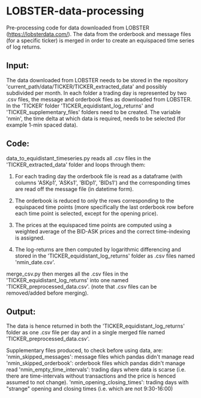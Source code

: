 # LOBSTER-data-processing

Pre-processing code for data downloaded from LOBSTER (https://lobsterdata.com/). The data from the orderbook and message files (for a specific ticker) is merged in order to create an equispaced time series of log returns. 

## Input: 	

The data downloaded from LOBSTER needs to be stored in the repository 'current_path/data/TICKER/TICKER_extracted_data' and possibly subdivided per month.
In each folder a trading day is represented by two .csv files, the message and orderbook files as downloaded from LOBSTER.
In the 'TICKER' folder 'TICKER_equidistant_log_returns' and 'TICKER_supplementary_files' folders need to be created.
The variable 'nmin', the time delta at which data is required, needs to be selected (for example 1-min spaced data).

## Code:

data_to_equidistant_timeseries.py reads all .csv files in the 'TICKER_extracted_data' folder and loops through them:

1. For each trading day the orderbook file is read as a dataframe (with columns 'ASKp1', 'ASKs1', 'BIDp1', 'BIDs1') and the corresponding times are read off the message file (in datetime form).

2. The orderbook is reduced to only the rows corresponding to the equispaced time points (more specifically the last orderbook row before each time point is selected, except for the opening price). 

3. The prices at the equispaced time points are computed using a weighted average of the BID-ASK prices and the correct time-indexing is assigned.

4. The log-returns are then computed by logarithmic differencing and stored in the 'TICKER_equidistant_log_returns' folder as .csv files named 'nmin_date.csv'.

merge_csv.py then merges all the .csv files in the 'TICKER_equidistant_log_returns' into one named 'TICKER_preprocessed_data.csv'. (note that .csv files can be removed/added before merging).

## Output: 

The data is hence returned in both the 'TICKER_equidistant_log_returns' folder as one .csv file per day and in a single merged file named 'TICKER_preprocessed_data.csv'.

Supplementary files produced, to check before using data, are:
	'nmin_skipped_messages': message files which pandas didn't manage read
	'nmin_skipped_orderbook': orderbook files which pandas didn't manage read
	'nmin_empty_time_intervals': trading days where data is scarse (i.e. there are time-intervals without transactions and the price is henced assumed to not change).
	'nmin_opening_closing_times': trading days with "strange" opening and closing times (i.e. which are not 9:30-16:00)
